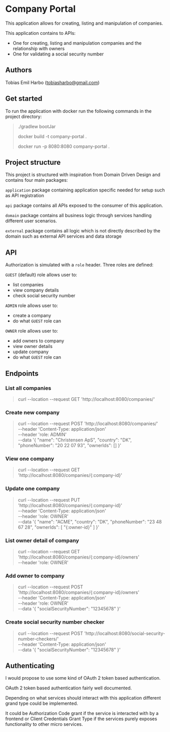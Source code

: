 # Company Portal

This application allows for creating, listing and manipulation of companies.

This application contains to APIs:
- One for creating, listing and manipulation companies and the relationship with owners
- One for validating a social security number

## Authors
Tobias Emil Harbo (tobiasharbo@gmail.com)

## Get started
To run the application with docker run the following commands in the project directory:

> ./gradlew bootJar
>
> docker build -t company-portal . 
> 
> docker run -p 8080:8080 company-portal .

## Project structure
This project is structured with inspiration from Domain Driven Design and contains four main packages:

`application` package containing application specific needed for setup such as API registration

`api` package contains all APIs exposed to the consumer of this application. 

`domain` package contains all business logic through services handling different user scenarios.

`external` package contains all logic which is not directly described by the domain such as external API services and data storage

## API
Authorization is simulated with a `role` header. Three roles are defined:

`GUEST` (default) role allows user to:
- list companies
- view company details
- check social security number

`ADMIN` role allows user to:
- create a company
- do what `GUEST` role can

`OWNER` role allows user to:
- add owners to company
- view owner details
- update company
- do what `GUEST` role can

## Endpoints

### List all companies
> curl --location --request GET 'http://localhost:8080/companies/'

### Create new company
> curl --location --request POST 'http://localhost:8080/companies/' \
> --header 'Content-Type: application/json' \
> --header 'role: ADMIN' \
> --data '{
"name": "Christensen ApS",
"country": "DK",
"phoneNumber": "20 22 07 93",
"ownerIds": []
> }'

### View one company
> curl --location --request GET 'http://localhost:8080/companies/{:company-id}'

### Update one company
> curl --location --request PUT 'http://localhost:8080/companies/{:company-id}' \
> --header 'Content-Type: application/json' \
> --header 'role: OWNER' \
> --data '{
"name": "ACME",
"country": "DK",
"phoneNumber": "23 48 67 28",
"ownerIds": [
"{:owner-id}"
]
> }'

### List owner detail of company
> curl --location --request GET 'http://localhost:8080/companies/{:company-id}/owners' \
> --header 'role: OWNER'

### Add owner to company
> curl --location --request POST 'http://localhost:8080/companies/{:company-id}/owners' \
> --header 'Content-Type: application/json' \
> --header 'role: OWNER' \
> --data '{
"socialSecurityNumber": "12345678"
> }'

### Create social security number checker
> curl --location --request POST 'http://localhost:8080/social-security-number-checkers/' \
> --header 'Content-Type: application/json' \
> --data '{
"socialSecurityNumber": "12345678"
> }'


## Authenticating
I would propose to use some kind of OAuth 2 token based authentication.

OAuth 2 token based authentication fairly well documented.

Depending on what services should interact with this application different grand type could be implemented.

It could be Authorization Code grant if the service is interacted with by a frontend or Client Credentials Grant Type if the services purely exposes functionality to other micro services.